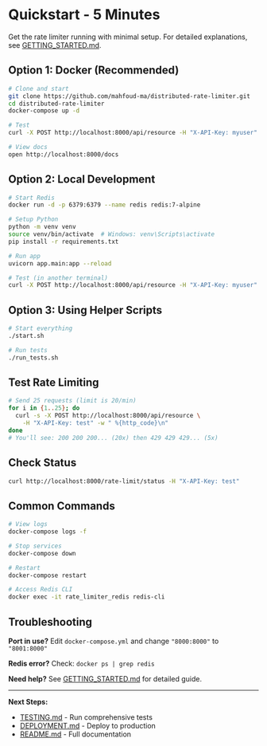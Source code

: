 # Quickstart - 5 Minutes

Get the rate limiter running with minimal setup. For detailed explanations, see [GETTING_STARTED.md](GETTING_STARTED.md).

## Option 1: Docker (Recommended)

```bash
# Clone and start
git clone https://github.com/mahfoud-ma/distributed-rate-limiter.git
cd distributed-rate-limiter
docker-compose up -d

# Test
curl -X POST http://localhost:8000/api/resource -H "X-API-Key: myuser"

# View docs
open http://localhost:8000/docs
```

## Option 2: Local Development

```bash
# Start Redis
docker run -d -p 6379:6379 --name redis redis:7-alpine

# Setup Python
python -m venv venv
source venv/bin/activate  # Windows: venv\Scripts\activate
pip install -r requirements.txt

# Run app
uvicorn app.main:app --reload

# Test (in another terminal)
curl -X POST http://localhost:8000/api/resource -H "X-API-Key: myuser"
```

## Option 3: Using Helper Scripts

```bash
# Start everything
./start.sh

# Run tests
./run_tests.sh
```

## Test Rate Limiting

```bash
# Send 25 requests (limit is 20/min)
for i in {1..25}; do
  curl -s -X POST http://localhost:8000/api/resource \
    -H "X-API-Key: test" -w " %{http_code}\n"
done
# You'll see: 200 200 200... (20x) then 429 429 429... (5x)
```

## Check Status

```bash
curl http://localhost:8000/rate-limit/status -H "X-API-Key: test"
```

## Common Commands

```bash
# View logs
docker-compose logs -f

# Stop services
docker-compose down

# Restart
docker-compose restart

# Access Redis CLI
docker exec -it rate_limiter_redis redis-cli
```

## Troubleshooting

**Port in use?** Edit `docker-compose.yml` and change `"8000:8000"` to `"8001:8000"`

**Redis error?** Check: `docker ps | grep redis`

**Need help?** See [GETTING_STARTED.md](GETTING_STARTED.md) for detailed guide.

---

**Next Steps:**
- [TESTING.md](TESTING.md) - Run comprehensive tests
- [DEPLOYMENT.md](DEPLOYMENT.md) - Deploy to production
- [README.md](README.md) - Full documentation
